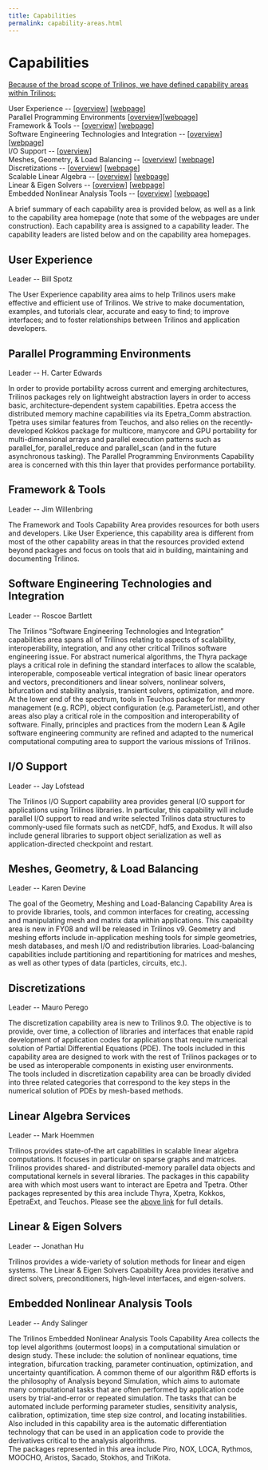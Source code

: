 ```yaml
---
title: Capabilities
permalink: capability-areas.html
---
```


# Capabilities

<span style="text-decoration: underline;">Because of the broad scope of Trilinos, we have defined capability areas within Trilinos:</span>

User Experience -- [[overview](#UX)] [[webpage](http://trilinos.org/capability-areas/user-experience/ "User Experience")]  
Parallel Programming Environments [[overview](#PPE)][[webpage](http://trilinos.org/capability-areas/parallel-programming-environments/ "Parallel Programming Environments")]  
Framework & Tools -- [[overview](#FrameworkTools)] [[webpage](http://trilinos.org/capability-areas/framework-and-tools/ "Framework and Tools")]  
Software Engineering Technologies and Integration -- [[overview](#SoftwareEngineering)] [[webpage](http://trilinos.org/capability-areas/software-engineering-technologies-and-integration/ "Software Engineering Technologies and Integration")]  
I/O Support -- [[overview](#IOSupport)]  
Meshes, Geometry, & Load Balancing -- [[overview](#GeometryMeshingLoadBlancing)] [[webpage](http://trilinos.org/capability-areas/meshes-geometry-and-load-balancing/ "Meshes, Geometry and Load Balancing")]  
Discretizations -- [[overview](#Discretizations)] [[webpage](http://trilinos.org/capability-areas/discretizations/ "Discretizations")]  
Scalable Linear Algebra -- [[overview](#ScalableLinearAlgebra)] [[webpage](http://trilinos.org/capability-areas/scalable-linear-algebra/ "Scalable Linear Algebra")]  
Linear & Eigen Solvers -- [[overview](#LinearEigenSolvers)] [[webpage](http://trilinos.org/capability-areas/linear-and-eigen-solvers/ "Linear and Eigen Solvers")]  
Embedded Nonlinear Analysis Tools -- [[overview](#NonlinearSolvers)] [[webpage](http://trilinos.org/capability-areas/embedded-nonlinear-analysis-tools/ "Embedded Nonlinear Analysis Tools")]

A brief summary of each capability area is provided below, as well as a link to the capability area homepage (note that some of the webpages are under construction). Each capability area is assigned to a capability leader. The capability leaders are listed below and on the capability area homepages.

## User Experience

Leader -- Bill Spotz

The User Experience capability area aims to help Trilinos users make effective and efficient use of Trilinos. We strive to make documentation, examples, and tutorials clear, accurate and easy to find; to improve interfaces; and to foster relationships between Trilinos and application developers.<a name="FrameworkTools"></a>

## Parallel Programming Environments

Leader -- H. Carter Edwards

In order to provide portability across current and emerging architectures, Trilinos packages rely on lightweight abstraction layers in order to access basic, architecture-dependent system capabilities. Epetra access the distributed memory machine capabilities via its Epetra_Comm abstraction. Tpetra uses similar features from Teuchos, and also relies on the recently-developed Kokkos package for multicore, manycore and GPU portability for multi-dimensional arrays and parallel execution patterns such as parallel_for, parallel_reduce and parallel_scan (and in the future asynchronous tasking). The Parallel Programming Environments Capability area is concerned with this thin layer that provides performance portability.

## Framework & Tools

Leader -- Jim Willenbring

The Framework and Tools Capability Area provides resources for both users and developers. Like User Experience, this capability area is different from most of the other capability areas in that the resources provided extend beyond packages and focus on tools that aid in building, maintaining and documenting Trilinos.<a name="SoftwareEngineering"></a>

## Software Engineering Technologies and Integration

Leader -- Roscoe Bartlett

The Trilinos “Software Engineering Technologies and Integration” capabilities area spans all of Trilinos relating to aspects of scalability, interoperability, integration, and any other critical Trilinos software engineering issue. For abstract numerical algorithms, the Thyra package plays a critical role in defining the standard interfaces to allow the scalable, interoperable, composeable vertical integration of basic linear operators and vectors, preconditioners and linear solvers, nonlinear solvers, bifurcation and stability analysis, transient solvers, optimization, and more. At the lower end of the spectrum, tools in Teuchos package for memory management (e.g. RCP), object configuration (e.g. ParameterList), and other areas also play a critical role in the composition and interoperability of software. Finally, principles and practices from the modern Lean & Agile software engineering community are refined and adapted to the numerical computational computing area to support the various missions of Trilinos.<a name="IOSupport"></a>

## I/O Support

Leader -- Jay Lofstead

The Trilinos I/O Support capability area provides general I/O support for applications using Trilinos libraries. In particular, this capability will include parallel I/O support to read and write selected Trilinos data structures to commonly-used file formats such as netCDF, hdf5, and Exodus. It will also include general libraries to support object serialization as well as application-directed checkpoint and restart.<a name="GeometryMeshingLoadBlancing"></a>

## Meshes, Geometry, & Load Balancing

Leader -- Karen Devine

The goal of the Geometry, Meshing and Load-Balancing Capability Area is to provide libraries, tools, and common interfaces for creating, accessing and manipulating mesh and matrix data within applications. This capability area is new in FY08 and will be released in Trilinos v9\. Geometry and meshing efforts include in-application meshing tools for simple geometries, mesh databases, and mesh I/O and redistribution libraries. Load-balancing capabilities include partitioning and repartitioning for matrices and meshes, as well as other types of data (particles, circuits, etc.).<a name="Discretizations"></a>

## Discretizations

Leader -- Mauro Perego

The discretization capability area is new to Trilinos 9.0\. The objective is to provide, over time, a collection of libraries and interfaces that enable rapid development of application codes for applications that require numerical solution of Partial Differential Equations (PDE). The tools included in this capability area are designed to work with the rest of Trilinos packages or to be used as interoperable components in existing user environments.  
The tools included in discretization capability area can be broadly divided into three related categories that correspond to the key steps in the numerical solution of PDEs by mesh-based methods.<a name="ScalableLinearAlgebra"></a>

## Linear Algebra Services

Leader -- Mark Hoemmen

Trilinos provides state-of-the art capabilities in scalable linear algebra computations. It focuses in particular on sparse graphs and matrices. Trilinos provides shared- and distributed-memory parallel data objects and computational kernels in several libraries. The packages in this capability area with which most users want to interact are Epetra and Tpetra. Other packages represented by this area include Thyra, Xpetra, Kokkos, EpetraExt, and Teuchos. Please see the [above link](http://trilinos.org/capability-areas/scalable-linear-algebra/ "Scalable Linear Algebra") for full details.<a name="LinearEigenSolvers"></a>

## Linear & Eigen Solvers

Leader -- Jonathan Hu

Trilinos provides a wide-variety of solution methods for linear and eigen systems. The Linear & Eigen Solvers Capability Area provides iterative and direct solvers, preconditioners, high-level interfaces, and eigen-solvers.<a name="NonlinearSolvers"></a>

## Embedded Nonlinear Analysis Tools

Leader -- Andy Salinger

The Trilinos Embedded Nonlinear Analysis Tools Capability Area collects the top level algorithms (outermost loops) in a computational simulation or design study. These include: the solution of nonlinear equations, time integration, bifurcation tracking, parameter continuation, optimization, and uncertainty quantification. A common theme of our algorithm R&D efforts is the philosophy of Analysis beyond Simulation, which aims to automate many computational tasks that are often performed by application code users by trial-and-error or repeated simulation. The tasks that can be automated include performing parameter studies, sensitivity analysis, calibration, optimization, time step size control, and locating instabilities. Also included in this capability area is the automatic differentiation technology that can be used in an application code to provide the derivatives critical to the analysis algorithms.  
The packages represented in this area include Piro, NOX, LOCA, Rythmos, MOOCHO, Aristos, Sacado, Stokhos, and TriKota.
